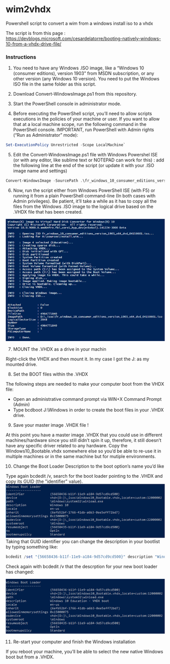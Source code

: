 # wim2vhdx
Powershell script to convert a wim from a windows install iso to a vhdx

The script is from this page : https://devblogs.microsoft.com/cesardelatorre/booting-natively-windows-10-from-a-vhdx-drive-file/

### Instructions

1. You need to have any Windows .ISO image, like a “Windows 10 (consumer editions), version 1903” from MSDN subscription, or any other version (any Windows 10 version). You need to put the Windows ISO file in the same folder as this script.

2. Download Convert-WindowsImage.ps1 from this repository.

3. Start the PowerShell console in administrator mode.

4. Before executing the PowerShell script, you’ll need to allow scripts executions in the policies of your machine or user. If you want to allow that at a local machine scope, run the following command in the PowerShell console. IMPORTANT, run PowerShell with Admin rights (“Run as Administrator” mode):
```powershell
Set-ExecutionPolicy Unrestricted -Scope LocalMachine`
```
5. Edit the Convert-WindowsImage.ps1 file with Windows Powershel ISE (or with any editor, like sublime text or NOTEPAD can work for this) : add the following line at the end of the script (or update it with your .ISO image name and settings)
```powershell
Convert-WindowsImage -SourcePath .\fr_windows_10_consumer_editions_version_1903_x64_dvd_04158601.iso -Edition Education -WorkingDirectory $pwd -VHDFormat VHDX -SizeBytes 150GB -VHDPath .\Windows10_Bootable.vhdx
```
6. Now, run the script either from Windows PowerShell ISE (with F5) or running it from a plain PowerShell command-line (In both cases with Admin privileges). Be patient, it’ll take a while as it has to copy all the files from the Windows .ISO image to the logical drive based on the .VHDX file that has been created.

![run](https://raw.githubusercontent.com/brahimmachkouri/wim2vhdx/master/run.png)

7. MOUNT the .VHDX as a drive in your machin

Right-click the VHDX and then mount it. In my case I got the J: as my mounted drive.

8. Set the BOOT files within the .VHDX

The following steps are needed to make your computer boot from the VHDX file:
+ Open an administrative command prompt via WIN+X Command Prompt (Admin)
+ Type bcdboot J:\Windows in order to create the boot files in your .VHDX drive.

9. Save your master image .VHDX file !

At this point you have a master image .VHDX that you could use in different machines/hardware since you still didn’t spin it up, therefore, it still doesn’t have any specific driver related to any hardware. Copy the Windows10_Bootable.vhdx somewhere else so you’d be able to re-use it in multiple machines or in the same machine but for mutiple environments.

10. Change the Boot Loader Description to the boot option’s name you’d like

Type again bcdedit /v, search for the boot loader pointing to the .VHDX and copy its GUID (the "identifier" value).
![id](https://raw.githubusercontent.com/brahimmachkouri/wim2vhdx/master/id.png)
Taking that GUID identifier you can change the description in your bootlist by typing something like:
```powershell
bcdedit /set "{56658436-b11f-11e9-a184-9d57cd9cd500}" description "Windows 10 Education - VHDX boot"
```
Check again with bcdedit /v that the descrption for your new boot loader has changed:

![id2](https://raw.githubusercontent.com/brahimmachkouri/wim2vhdx/master/id2.png)

11. Re-start your computer and finish the Windows installation

If you reboot your machine, you’ll be able to select the new native Windows boot but from a .VHDX.

